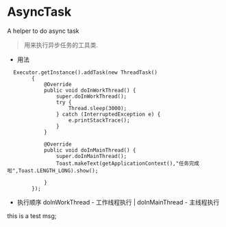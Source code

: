 # AsyncTask
A helper to do async task

> 用来执行异步任务的工具类.

- 用法
```
  Executor.getInstance().addTask(new ThreadTask()
        {
            @Override
            public void doInWorkThread() {
                super.doInWorkThread();
                try {
                    Thread.sleep(3000);
                } catch (InterruptedException e) {
                    e.printStackTrace();
                }
            }

            @Override
            public void doInMainThread() {
                super.doInMainThread();
                Toast.makeText(getApplicationContext(),"任务完成啦",Toast.LENGTH_LONG).show();

            }
        });
```

- 执行顺序
doInWorkThread  - 工作线程执行
      |
doInMainThread  -  主线程执行


this is a test msg;